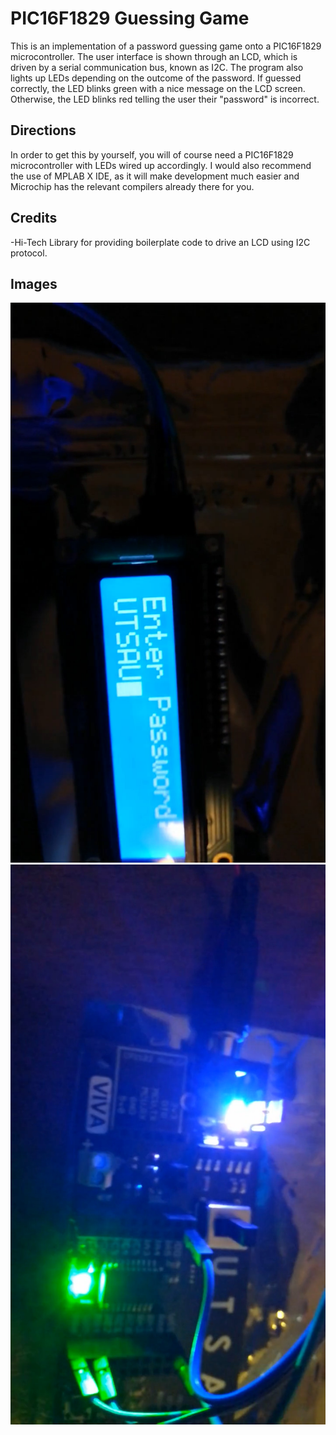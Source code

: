 # PIC16F1829 Guessing Game

This is an implementation of a password guessing game onto a PIC16F1829 microcontroller. The user interface is shown through an LCD, which is driven by a serial communication bus, known as I2C. The program also lights up LEDs depending on the outcome of the password. If guessed correctly, the LED blinks green with a nice message on the LCD screen. Otherwise, the LED blinks red telling the user their "password" is incorrect.

## Directions

In order to get this by yourself, you will of course need a PIC16F1829 microcontroller with LEDs wired up accordingly. I would also recommend the use of MPLAB X IDE, as it will make development much easier and Microchip has the relevant compilers already there for you.

## Credits

-Hi-Tech Library for providing boilerplate code to drive an LCD using I2C protocol.

## Images

![Password Prompt](prompt.jpg)\
![Correct Password](goodOutcome.jpg)

